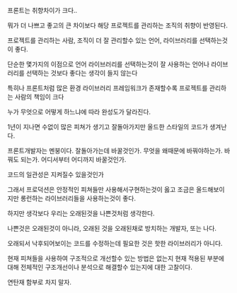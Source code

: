 프론트는 취향차이가 크다..

뭐가 더 나쁘고 좋고의 큰 차이보다 해당 프로젝트를 관리하는 조직의 취향이 반영된다.

프로젝트를 관리하는 사람, 조직이 더 잘 관리할수 있는 언어, 라이브러리를 선택하는것이 좋다.

단순한 몇가지의 이점으로 언어 라이브러리를 선택하는것이 잘 사용하는 언어나 라이브러리를 선택하는 것보다 좋다는 생각이 들지 않는다

특히나 프론트처럼 많은 환경 라이브러리 프레임워크가 존재할수록 프로젝트를 관리하는 사람의 책임이 크다

누가 무엇으로 어떻게 하느냐에 따라 완성도가 달라진다.

1년이 지나면 수없이 많은 피쳐가 생기고 잘돌아가지만 올드한 스타일의 코드가 생겨난다.

프론트개발자는 멘붕이다. 잘돌아가는데 바꿀것인가. 무엇을 왜때문에 바꿔야하는가. 바꿔도 되는가. 어디서부터 어디까지 바꿀것인가.

코드의 일관성은 지켜질수 있을것인가

그래서 프로덕션은 안정적인 피쳐들만 사용해서구현하는것이 옳고 조금은 올드해보이지만 롱런하는 라이브러리들을 사용하는것이 좋다. 

하지만 생각보다 우리는 오래된것을 나쁜것처럼 생각한다.

나쁜것은 오래된것이 아니라, 오래된 것을 오래된채로 방치하는 개발자, 또는 나다.

오래되서 낙후되어보이는 코드를 수정하는데 필요한 것은 핫한 라이브러리가 아니다. 

현재 피쳐들을 사용하여 구조적으로 개선할수 있는 방법은 없는지 현재 적용된 부분에 대해 전체적인 구조개선이나 분석으로 해결할수 있는지에 대한 고찰이다.


연탄재 함부로 차지 말자.


